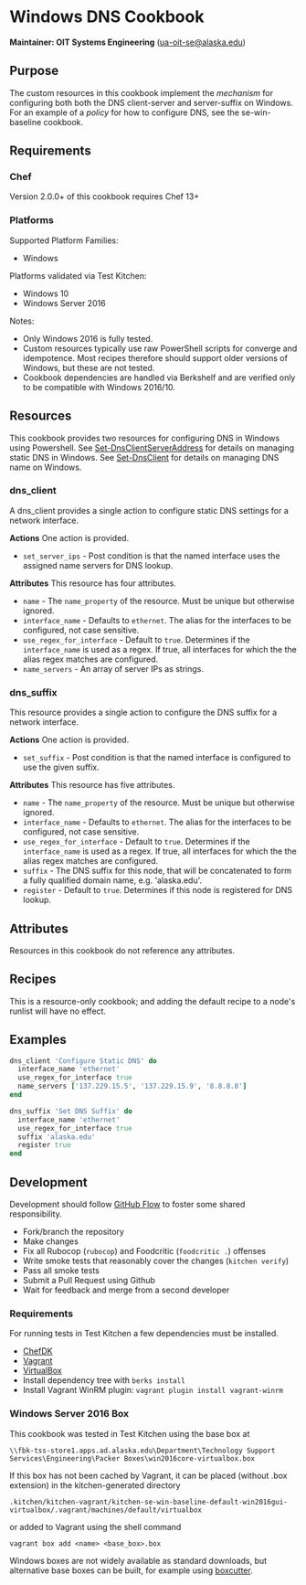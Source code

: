 # Windows DNS Cookbook

__Maintainer: OIT Systems Engineering__ (<ua-oit-se@alaska.edu>)

## Purpose

The custom resources in this cookbook implement the _mechanism_ for configuring both both the DNS client-server and server-suffix on Windows.  For an example of a _policy_ for how to configure DNS, see the se-win-baseline cookbook.

## Requirements

### Chef

Version 2.0.0+ of this cookbook requires Chef 13+

### Platforms

Supported Platform Families:

* Windows

Platforms validated via Test Kitchen:

* Windows 10
* Windows Server 2016

Notes:

* Only Windows 2016 is fully tested.
* Custom resources typically use raw PowerShell scripts for converge and idempotence.  Most recipes therefore should support older versions of Windows, but these are not tested.
* Cookbook dependencies are handled via Berkshelf and are verified only to be compatible with Windows 2016/10.

## Resources

This cookbook provides two resources for configuring DNS in Windows using Powershell.  See [Set-DnsClientServerAddress](https://technet.microsoft.com/en-us/itpro/powershell/windows/dnsclient/set-dnsclientserveraddress) for details on managing static DNS in Windows.  See [Set-DnsClient](https://technet.microsoft.com/en-us/itpro/powershell/windows/dnsclient/set-dnsclient) for details on managing DNS name on Windows.

### dns_client
A dns_client provides a single action to configure static DNS settings for a network interface.

__Actions__
One action is provided.

* `set_server_ips` - Post condition is that the named interface uses the assigned name servers for DNS lookup.

__Attributes__
This resource has four attributes.

* `name` - The `name_property` of the resource.  Must be unique but otherwise ignored.
* `interface_name` - Defaults to `ethernet`.  The alias for the interfaces to be configured, not case sensitive.
* `use_regex_for_interface` - Default to `true`.  Determines if the `interface_name` is used as a regex.  If true, all interfaces for which the the alias regex matches are configured.
* `name_servers` - An array of server IPs as strings.

### dns_suffix
This resource provides a single action to configure the DNS suffix for a network interface.

__Actions__
One action is provided.

* `set_suffix` - Post condition is that the named interface is configured to use the given suffix.

__Attributes__
This resource has five attributes.

* `name` - The `name_property` of the resource.  Must be unique but otherwise ignored.
* `interface_name` - Defaults to `ethernet`.  The alias for the interfaces to be configured, not case sensitive.
* `use_regex_for_interface` - Default to `true`.  Determines if the `interface_name` is used as a regex.  If true, all interfaces for which the the alias regex matches are configured.
* `suffix` - The DNS suffix for this node, that will be concatenated to form a fully qualified domain name, e.g. 'alaska.edu'.
* `register` - Default to `true`.  Determines if this node is registered for DNS lookup.

## Attributes
Resources in this cookbook do not reference any attributes.

## Recipes

This is a resource-only cookbook; and adding the default recipe to a node's runlist will have no effect.

## Examples

```ruby
dns_client 'Configure Static DNS' do
  interface_name 'ethernet'
  use_regex_for_interface true
  name_servers ['137.229.15.5', '137.229.15.9', '8.8.8.8']
end

dns_suffix 'Set DNS Suffix' do
  interface_name 'ethernet'
  use_regex_for_interface true
  suffix 'alaska.edu'
  register true
end
```

## Development

Development should follow [GitHub Flow](https://guides.github.com/introduction/flow/) to foster some shared responsibility.

* Fork/branch the repository
* Make changes
* Fix all Rubocop (`rubocop`) and Foodcritic (`foodcritic .`) offenses
* Write smoke tests that reasonably cover the changes (`kitchen verify`)
* Pass all smoke tests
* Submit a Pull Request using Github
* Wait for feedback and merge from a second developer

### Requirements

For running tests in Test Kitchen a few dependencies must be installed.

* [ChefDK](https://downloads.chef.io/chef-dk/)
* [Vagrant](https://www.vagrantup.com/)
* [VirtualBox](https://www.virtualbox.org/wiki/Downloads)
* Install dependency tree with `berks install`
* Install Vagrant WinRM plugin:  `vagrant plugin install vagrant-winrm`

### Windows Server 2016 Box

This cookbook was tested in Test Kitchen using the base box at

`\\fbk-tss-store1.apps.ad.alaska.edu\Department\Technology Support Services\Engineering\Packer Boxes\win2016core-virtualbox.box`

If this box has not been cached by Vagrant, it can be placed (without .box extension) in the kitchen-generated directory

`.kitchen/kitchen-vagrant/kitchen-se-win-baseline-default-win2016gui-virtualbox/.vagrant/machines/default/virtualbox`

or added to Vagrant using the shell command

`vagrant box add <name> <base_box>.box`

Windows boxes are not widely available as standard downloads, but alternative base boxes can be built, for example using [boxcutter](https://github.com/boxcutter/windows).
